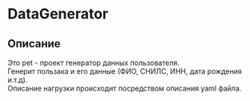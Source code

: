 # DataGenerator
## Описание
Это pet - проект генератор данных пользователя.  
Генерит пользака и его данные (ФИО, СНИЛС, ИНН, дата рождения и.т.д).  
Описание нагрузки происходит посредством описания yaml файла.  
